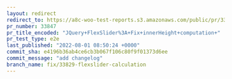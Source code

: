 ```yaml
---
layout: redirect
redirect_to: https://a8c-woo-test-reports.s3.amazonaws.com/public/pr/33847/e2e/index.html
pr_number: 33847
pr_title_encoded: "JQuery+FlexSlider%3A+Fix+innerHeight+computation+"
pr_test_type: e2e
last_published: "2022-08-01 08:50:24 +0000"
commit_sha: e4196b36ab4ce6cb3b067f106c80f9f01373d6ee
commit_message: "add changelog"
branch_name: fix/33829-flexslider-calculation
---
```

